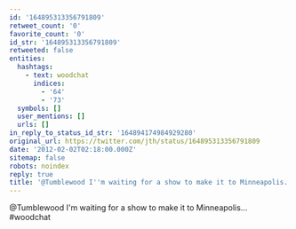 ```yaml
---
id: '164895313356791809'
retweet_count: '0'
favorite_count: '0'
id_str: '164895313356791809'
retweeted: false
entities:
  hashtags:
    - text: woodchat
      indices:
        - '64'
        - '73'
  symbols: []
  user_mentions: []
  urls: []
in_reply_to_status_id_str: '164894174984929280'
original_url: https://twitter.com/jth/status/164895313356791809
date: '2012-02-02T02:18:00.000Z'
sitemap: false
robots: noindex
reply: true
title: '@Tumblewood I''m waiting for a show to make it to Minneapolis... #woodchat'
---
```


@Tumblewood I'm waiting for a show to make it to Minneapolis... #woodchat